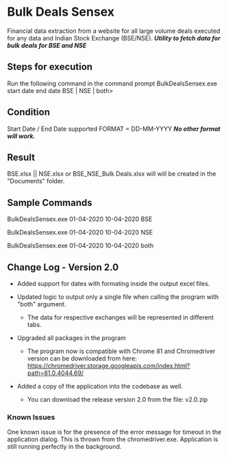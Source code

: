 # Bulk Deals Sensex

Financial data extraction from a website for all large volume deals executed for any data and Indian Stock Exchange (BSE/NSE).
***Utility to fetch data for bulk deals for BSE and NSE***

## Steps for execution

Run the following command in the command prompt
 BulkDealsSensex.exe start date end date BSE | NSE | both>

## Condition

 Start Date / End Date supported FORMAT = DD-MM-YYYY
 ***No other format will work.***

## Result

 BSE.xlsx || NSE.xlsx or BSE_NSE_Bulk Deals.xlsx will will be created in the "Documents" folder.

## Sample Commands

 BulkDealsSensex.exe 01-04-2020 10-04-2020 BSE

 BulkDealsSensex.exe 01-04-2020 10-04-2020 NSE

 BulkDealsSensex.exe 01-04-2020 10-04-2020 both

## Change Log - Version 2.0

- Added support for dates with formating inside the output excel files.

- Updated logic to output only a single file when calling the program with "both" argument.
  - The data for respective exchanges will be represented in different tabs.

- Upgraded all packages in the program
  - The program now is compatible with Chrome 81 and Chromedriver version can be downloaded from here: 
  <https://chromedriver.storage.googleapis.com/index.html?path=81.0.4044.69/>

- Added a copy of the application into the codebase as well.
  - You can download the release version 2.0 from the file: v2.0.zip

### Known Issues

One known issue is for the presence of the error message for timeout in the application dialog. This is thrown from the chromedriver.exe.
Application is still running perfectly in the background.
